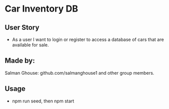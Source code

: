 # Car Inventory DB

## User Story

* As a user I want to login or register to access a database of cars that are available for sale.


## Made by:
Salman Ghouse: github.com/salmanghouse1
and other group members.


## Usage
* npm run seed, then npm start